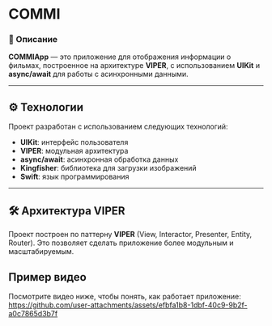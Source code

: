 # COMMI

### 📱 Описание
**COMMIApp** — это приложение для отображения информации о фильмах, построенное на архитектуре **VIPER**, с использованием **UIKit** и **async/await** для работы с асинхронными данными.

---

## ⚙️ Технологии
Проект разработан с использованием следующих технологий:
- **UIKit**: интерфейс пользователя
- **VIPER**: модульная архитектура
- **async/await**: асинхронная обработка данных
- **Kingfisher**: библиотека для загрузки изображений
- **Swift**: язык программирования

---

## 🛠 Архитектура VIPER
Проект построен по паттерну **VIPER** (View, Interactor, Presenter, Entity, Router). Это позволяет сделать приложение более модульным и масштабируемым.

## Пример видео

Посмотрите видео ниже, чтобы понять, как работает приложение:
https://github.com/user-attachments/assets/efbfa1b8-1dbf-40c9-9b2f-a0c7865d3b7f





